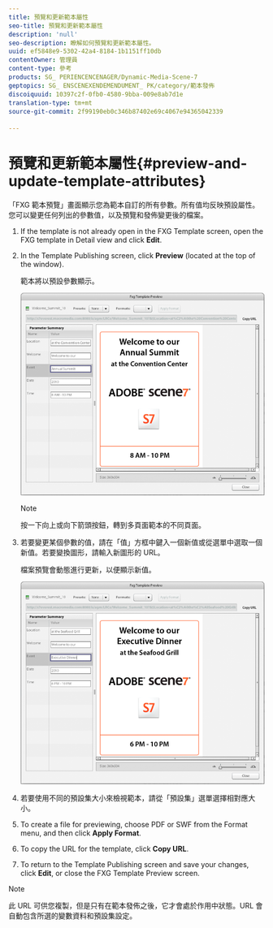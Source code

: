 ```yaml
---
title: 預覽和更新範本屬性
seo-title: 預覽和更新範本屬性
description: 'null'
seo-description: 瞭解如何預覽和更新範本屬性。
uuid: ef5848e9-5302-42a4-8184-1b1151ff10db
contentOwner: 管理員
content-type: 參考
products: SG_ PERIENCENCENAGER/Dynamic-Media-Scene-7
geptopics: SG_ ENSCENEXENDEMENDUMENT_ PK/category/範本發佈
discoiquuid: 10397c2f-0fb0-4580-9bba-009e8ab7d1e
translation-type: tm+mt
source-git-commit: 2f99190eb0c346b87402e69c4067e94365042339

---
```



# 預覽和更新範本屬性{#preview-and-update-template-attributes}

「FXG 範本預覽」畫面顯示您為範本自訂的所有參數。所有值均反映預設屬性。您可以變更任何列出的參數值，以及預覽和發佈變更後的檔案。

1. If the template is not already open in the FXG Template screen, open the FXG template in Detail view and click **Edit**.
1. In the Template Publishing screen, click **Preview** (located at the top of the window).

   範本將以預設參數顯示。

   ![「FXG範本預覽」畫面中的預設參數](/help/assets/wp_fxg_preview_a.png)

   >[!NOTE]
   >
   >按一下向上或向下箭頭按鈕，轉到多頁面範本的不同頁面。

1. 若要變更某個參數的值，請在「值」方框中鍵入一個新值或從選單中選取一個新值。若要變換圖形，請輸入新圖形的 URL。

   檔案預覽會動態進行更新，以便顯示新值。

   ![動態反映新值。](/help/assets/wp_fxg_preview_b.png)

1. 若要使用不同的預設集大小來檢視範本，請從「預設集」選單選擇相對應大小。
1. To create a file for previewing, choose PDF or SWF from the Format menu, and then click **Apply Format**.
1. To copy the URL for the template, click **Copy URL**.
1. To return to the Template Publishing screen and save your changes, click **Edit**, or close the FXG Template Preview screen.

>[!NOTE]
>
>此 URL 可供您複製，但是只有在範本發佈之後，它才會處於作用中狀態。URL 會自動包含所選的變數資料和預設集設定。

